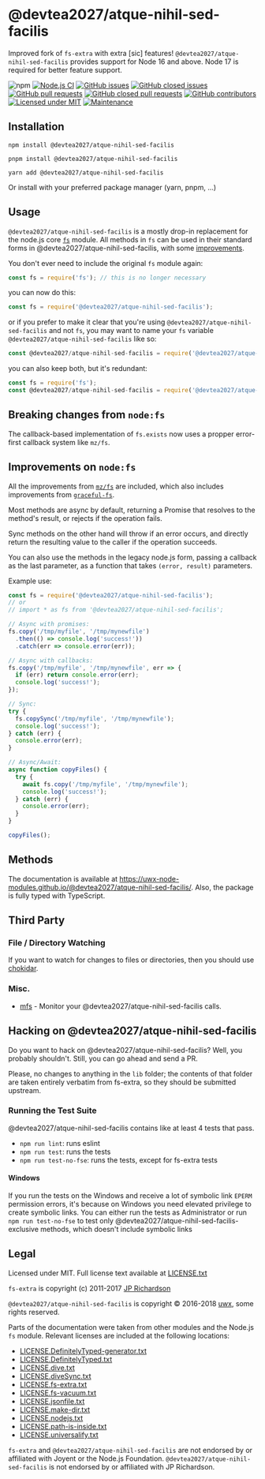 # @devtea2027/atque-nihil-sed-facilis

Improved fork of `fs-extra` with extra [sic] features!
`@devtea2027/atque-nihil-sed-facilis` provides support for Node 16 and above. Node 17 is required for better feature support.

![npm](https://img.shields.io/npm/v/@devtea2027/atque-nihil-sed-facilis)
[![Node.js CI](https://github.com/devtea2027/atque-nihil-sed-facilis/actions/workflows/ci.yml/badge.svg)](https://github.com/devtea2027/atque-nihil-sed-facilis/actions/workflows/ci.yml)
[![GitHub issues](https://img.shields.io/github/issues/uwx-node-modules/@devtea2027/atque-nihil-sed-facilis.svg)](https://github.com/devtea2027/atque-nihil-sed-facilis/issues)
[![GitHub closed issues](https://img.shields.io/github/issues-closed/uwx-node-modules/@devtea2027/atque-nihil-sed-facilis.svg)](https://github.com/devtea2027/atque-nihil-sed-facilis/issues)
[![GitHub pull requests](https://img.shields.io/github/issues-pr/uwx-node-modules/@devtea2027/atque-nihil-sed-facilis.svg)](https://github.com/devtea2027/atque-nihil-sed-facilis/pulls)
[![GitHub closed pull requests](https://img.shields.io/github/issues-pr-closed/uwx-node-modules/@devtea2027/atque-nihil-sed-facilis.svg)](https://github.com/devtea2027/atque-nihil-sed-facilis/pulls)
[![GitHub contributors](https://img.shields.io/github/contributors/uwx-node-modules/@devtea2027/atque-nihil-sed-facilis.svg)](https://github.com/devtea2027/atque-nihil-sed-facilis/graphs/contributors)
[![Licensed under MIT](https://img.shields.io/badge/license-MIT-blue.svg)](https://github.com/devtea2027/atque-nihil-sed-facilis/blob/master/LICENSE)
[![Maintenance](https://img.shields.io/maintenance/yes/2023.svg)](https://github.com/devtea2027/atque-nihil-sed-facilis)

Installation
------------

    npm install @devtea2027/atque-nihil-sed-facilis

    pnpm install @devtea2027/atque-nihil-sed-facilis

    yarn add @devtea2027/atque-nihil-sed-facilis

Or install with your preferred package manager (yarn, pnpm, ...)

Usage
-----

`@devtea2027/atque-nihil-sed-facilis` is a mostly drop-in replacement for the node.js core [`fs`](http://nodejs.org/docs/latest/api/fs.html)
module. All methods in `fs` can be used in their standard forms in @devtea2027/atque-nihil-sed-facilis, with some
[improvements](#improvements).

You don't ever need to include the original `fs` module again:

```js
const fs = require('fs'); // this is no longer necessary
```

you can now do this:

```js
const fs = require('@devtea2027/atque-nihil-sed-facilis');
```

or if you prefer to make it clear that you're using `@devtea2027/atque-nihil-sed-facilis` and not `fs`, you may want to name your
`fs` variable `@devtea2027/atque-nihil-sed-facilis` like so:

```js
const @devtea2027/atque-nihil-sed-facilis = require('@devtea2027/atque-nihil-sed-facilis');
```

you can also keep both, but it's redundant:

```js
const fs = require('fs');
const @devtea2027/atque-nihil-sed-facilis = require('@devtea2027/atque-nihil-sed-facilis');
```

Breaking changes from `node:fs`
------------------

The callback-based implementation of `fs.exists` now uses a propper error-first callback system like `mz/fs`.

Improvements on `node:fs`
------------------
All the improvements from [`mz/fs`](https://github.com/normalize/mz/blob/master/fs.js) are included,
which also includes improvements from [`graceful-fs`](https://github.com/isaacs/node-graceful-fs#improvements-over-fs-module).

Most methods are async by default, returning a Promise that resolves to the method's result, or
rejects if the operation fails.

Sync methods on the other hand will throw if an error occurs, and directly return the resulting
value to the caller if the operation succeeds.

You can also use the methods in the legacy node.js form, passing a callback as the last parameter,
as a function that takes `(error, result)` parameters.

Example use:

```js
const fs = require('@devtea2027/atque-nihil-sed-facilis');
// or
// import * as fs from '@devtea2027/atque-nihil-sed-facilis';

// Async with promises:
fs.copy('/tmp/myfile', '/tmp/mynewfile')
  .then(() => console.log('success!'))
  .catch(err => console.error(err));

// Async with callbacks:
fs.copy('/tmp/myfile', '/tmp/mynewfile', err => {
  if (err) return console.error(err);
  console.log('success!');
});

// Sync:
try {
  fs.copySync('/tmp/myfile', '/tmp/mynewfile');
  console.log('success!');
} catch (err) {
  console.error(err);
}

// Async/Await:
async function copyFiles() {
  try {
    await fs.copy('/tmp/myfile', '/tmp/mynewfile');
    console.log('success!');
  } catch (err) {
    console.error(err);
  }
}

copyFiles();
```

Methods
-------
The documentation is available at https://uwx-node-modules.github.io/@devtea2027/atque-nihil-sed-facilis/. Also, the package is fully typed with TypeScript.

Third Party
-----------
### File / Directory Watching
If you want to watch for changes to files or directories, then you should use [chokidar](https://github.com/paulmillr/chokidar).

### Misc.
- [mfs](https://github.com/cadorn/mfs) - Monitor your @devtea2027/atque-nihil-sed-facilis calls.

Hacking on @devtea2027/atque-nihil-sed-facilis
---------------

Do you want to hack on @devtea2027/atque-nihil-sed-facilis? Well, you probably shouldn't. Still, you can go ahead and send a PR.

Please, no changes to anything in the `lib` folder; the contents of that folder are taken entirely
verbatim from fs-extra, so they should be submitted upstream.

### Running the Test Suite

@devtea2027/atque-nihil-sed-facilis contains like at least 4 tests that pass.

- `npm run lint`: runs eslint
- `npm run test`: runs the tests
- `npm run test-no-fse`: runs the tests, except for fs-extra tests

#### Windows

If you run the tests on the Windows and receive a lot of symbolic link `EPERM` permission errors,
it's because on Windows you need elevated privilege to create symbolic links. You can either run the
tests as Administrator or run `npm run test-no-fse` to test only @devtea2027/atque-nihil-sed-facilis-exclusive methods, which doesn't
include symbolic links

Legal
-----

Licensed under MIT. Full license text available at [LICENSE.txt](https://github.com/devtea2027/atque-nihil-sed-facilis/blob/master/LICENSE.txt)

`fs-extra` is copyright (c) 2011-2017 [JP Richardson](https://github.com/jprichardson)

`@devtea2027/atque-nihil-sed-facilis` is copyright © 2016-2018 [uwx](https://github.com/uwx), some rights reserved.

Parts of the documentation were taken from other modules and the Node.js `fs` module.
Relevant licenses are included at the following locations:
- [LICENSE.DefinitelyTyped-generator.txt](https://github.com/devtea2027/atque-nihil-sed-facilis/blob/master/LICENSE.DefinitelyTyped-generator.txt)
- [LICENSE.DefinitelyTyped.txt](https://github.com/devtea2027/atque-nihil-sed-facilis/blob/master/LICENSE.DefinitelyTyped.txt)
- [LICENSE.dive.txt](https://github.com/devtea2027/atque-nihil-sed-facilis/blob/master/LICENSE.dive.txt)
- [LICENSE.diveSync.txt](https://github.com/devtea2027/atque-nihil-sed-facilis/blob/master/LICENSE.diveSync.txt)
- [LICENSE.fs-extra.txt](https://github.com/devtea2027/atque-nihil-sed-facilis/blob/master/LICENSE.fs-extra.txt)
- [LICENSE.fs-vacuum.txt](https://github.com/devtea2027/atque-nihil-sed-facilis/blob/master/LICENSE.fs-vacuum.txt)
- [LICENSE.jsonfile.txt](https://github.com/devtea2027/atque-nihil-sed-facilis/blob/master/LICENSE.jsonfile.txt)
- [LICENSE.make-dir.txt](https://github.com/devtea2027/atque-nihil-sed-facilis/blob/master/LICENSE.make-dir.txt)
- [LICENSE.nodejs.txt](https://github.com/devtea2027/atque-nihil-sed-facilis/blob/master/LICENSE.nodejs.txt)
- [LICENSE.path-is-inside.txt](https://github.com/devtea2027/atque-nihil-sed-facilis/blob/master/LICENSE.path-is-inside.txt)
- [LICENSE.universalify.txt](https://github.com/devtea2027/atque-nihil-sed-facilis/blob/master/LICENSE.universalify.txt)

`fs-extra` and `@devtea2027/atque-nihil-sed-facilis` are not endorsed by or affiliated with Joyent or the Node.js Foundation.
`@devtea2027/atque-nihil-sed-facilis` is not endorsed by or affiliated with JP Richardson.
